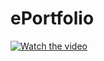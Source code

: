 # ePortfolio

[![Watch the video]([https://img.youtube.com/vi/YOUR_VIDEO_ID/0.jpg)](https://www.youtube.com/watch?v=YOUR_VIDEO_ID](https://www.youtube.com/watch?v=6qPBIsMwOGY))
